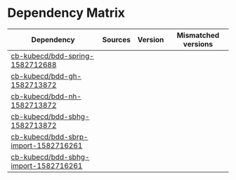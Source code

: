 # Dependency Matrix

Dependency | Sources | Version | Mismatched versions
---------- | ------- | ------- | -------------------
[cb-kubecd/bdd-spring-1582712688](https://github.com/cb-kubecd/bdd-spring-1582712688.git) |  | []() | 
[cb-kubecd/bdd-gh-1582713872](https://github.com/cb-kubecd/bdd-gh-1582713872.git) |  | []() | 
[cb-kubecd/bdd-nh-1582713872](https://github.com/cb-kubecd/bdd-nh-1582713872.git) |  | []() | 
[cb-kubecd/bdd-sbhg-1582713872](https://github.com/cb-kubecd/bdd-sbhg-1582713872.git) |  | []() | 
[cb-kubecd/bdd-sbrp-import-1582716261](https://github.com/cb-kubecd/bdd-sbrp-import-1582716261.git) |  | []() | 
[cb-kubecd/bdd-sbhg-import-1582716261](https://github.com/cb-kubecd/bdd-sbhg-import-1582716261.git) |  | []() | 
